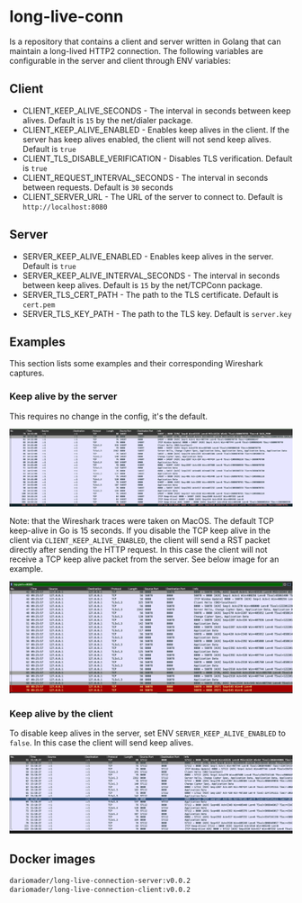 # long-live-conn

Is a repository that contains a client and server written in Golang that can maintain a long-lived HTTP2 connection. The following variables are configurable in the server and client through ENV variables:

## Client

- CLIENT_KEEP_ALIVE_SECONDS - The interval in seconds between keep alives. Default is `15` by the net/dialer package.
- CLIENT_KEEP_ALIVE_ENABLED - Enables keep alives in the client. If the server has keep alives enabled, the client will not send keep alives. Default is `true`
- CLIENT_TLS_DISABLE_VERIFICATION - Disables TLS verification. Default is `true`
- CLIENT_REQUEST_INTERVAL_SECONDS - The interval in seconds between requests. Default is `30` seconds
- CLIENT_SERVER_URL - The URL of the server to connect to. Default is `http://localhost:8080`


## Server

- SERVER_KEEP_ALIVE_ENABLED - Enables keep alives in the server. Default is `true`
- SERVER_KEEP_ALIVE_INTERVAL_SECONDS - The interval in seconds between keep alives. Default is `15` by the net/TCPConn package.
- SERVER_TLS_CERT_PATH - The path to the TLS certificate. Default is `cert.pem`
- SERVER_TLS_KEY_PATH - The path to the TLS key. Default is `server.key`


## Examples

This section lists some examples and their corresponding Wireshark captures.

### Keep alive by the server

This requires no change in the config, it's the default.

![Keep alive active and done by the server](./assets/keep-alive-by-server.png)

Note: that the Wireshark traces were taken on MacOS. The default TCP keep-alive in Go is 15 seconds. 
If you disable the TCP keep alive in the client via `CLIENT_KEEP_ALIVE_ENABLED`, the client will send a RST
packet directly after sending the HTTP request. In this case the client will not receive a TCP keep alive packet from the server. See below image for an example.

![Keep alive disabled in the client](./assets/keep-alive-disabled-in-client.png)


### Keep alive by the client

To disable keep alives in the server, set ENV `SERVER_KEEP_ALIVE_ENABLED` to `false`. In this case the client will send keep alives.

![Keep alive active and done by the client](./assets/keep-alive-by-client.png)

## Docker images

```
dariomader/long-live-connection-server:v0.0.2
dariomader/long-live-connection-client:v0.0.2
```
